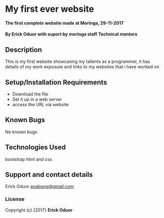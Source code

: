 # My first ever website
#### The first complete website made at Moringa, 29-11-2017
#### By **Erick Oduor with suport by moringa staff Technical mentors**
## Description
This is my first website showcasing my tallents as a programmer, it has details of my work exposure and links to my websites that i have worked on
## Setup/Installation Requirements
* Download the file
* Set it up in a web server
* access the URL via website

## Known Bugs
No known bugs
## Technologies Used
bootstrap html and css
## Support and contact details
Erick Oduor eoabong@gmail.com
### License
Copyright (c) {2017} **Erick Oduor**
